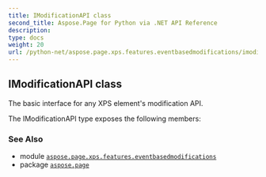 ```yaml
---
title: IModificationAPI class
second_title: Aspose.Page for Python via .NET API Reference
description: 
type: docs
weight: 20
url: /python-net/aspose.page.xps.features.eventbasedmodifications/imodificationapi/
---
```


## IModificationAPI class

The basic interface for any XPS element's modification API.



The IModificationAPI type exposes the following members:

### See Also

* module [`aspose.page.xps.features.eventbasedmodifications`](/page/python-net/aspose.page.xps.features.eventbasedmodifications/)
* package [`aspose.page`](/page/python-net/)

